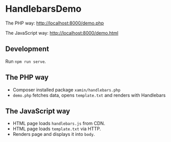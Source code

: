 # HandlebarsDemo

The PHP way: <http://localhost:8000/demo.php>

The JavaScript way: <http://localhost:8000/demo.html>

## Development

Run `npm run serve`.

## The PHP way

- Composer installed package `xamin/handlebars.php`
- `demo.php` fetches data, opens `template.txt` and renders with Handlebars

## The JavaScript way

- HTML page loads `handlebars.js` from CDN.
- HTML page loads `template.txt` via HTTP.
- Renders page and displays it into `body`.
